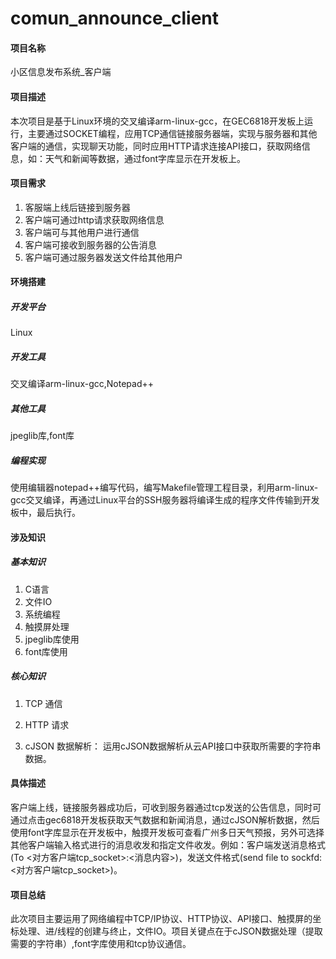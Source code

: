 # comun_announce_client

#### 项目名称
小区信息发布系统_客户端

#### 项目描述
本次项目是基于Linux环境的交叉编译arm-linux-gcc，在GEC6818开发板上运行，主要通过SOCKET编程，应用TCP通信链接服务器端，实现与服务器和其他客户端的通信，实现聊天功能，同时应用HTTP请求连接API接口，获取网络信息，如：天气和新闻等数据，通过font字库显示在开发板上。


#### 项目需求

1.  客服端上线后链接到服务器
2.  客户端可通过http请求获取网络信息
3.  客户端可与其他用户进行通信
4.  客户端可接收到服务器的公告消息
5.  客户端可通过服务器发送文件给其他用户

#### 环境搭建

##### 开发平台
Linux
##### 开发工具
交叉编译arm-linux-gcc,Notepad++

##### 其他工具

jpeglib库,font库

##### 编程实现

使用编辑器notepad++编写代码，编写Makefile管理工程目录，利用arm-linux-gcc交叉编译，再通过Linux平台的SSH服务器将编译生成的程序文件传输到开发板中，最后执行。 

#### 涉及知识

##### 基本知识

1.  C语言
2.  文件IO
3.  系统编程
4.  触摸屏处理
5.  jpeglib库使用
6.  font库使用

##### 核心知识

1. TCP 通信

2. HTTP 请求

3. cJSON 数据解析： 运用cJSON数据解析从云API接口中获取所需要的字符串数据。

   

#### 具体描述

客户端上线，链接服务器成功后，可收到服务器通过tcp发送的公告信息，同时可通过点击gec6818开发板获取天气数据和新闻消息，通过cJSON解析数据，然后使用font字库显示在开发板中，触摸开发板可查看广州多日天气预报，另外可选择其他客户端输入格式进行的消息收发和指定文件收发。例如：客户端发送消息格式(To <对方客户端tcp_socket>:<消息内容>)，发送文件格式(send file to sockfd:<对方客户端tcp_socket>)。

#### 项目总结

此次项目主要运用了网络编程中TCP/IP协议、HTTP协议、API接口、触摸屏的坐标处理、进/线程的创建与终止，文件IO。项目关键点在于cJSON数据处理（提取需要的字符串）,font字库使用和tcp协议通信。